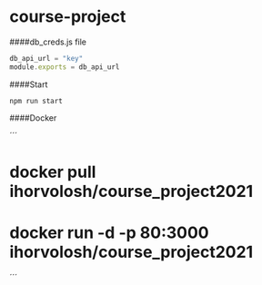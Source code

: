 
# course-project

  

####db_creds.js file

```javascript
db_api_url = "key"
module.exports = db_api_url
```

  
####Start

`npm run start`

####Docker

´´´
# docker pull ihorvolosh/course_project2021
# docker run -d -p 80:3000 ihorvolosh/course_project2021
´´´
